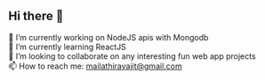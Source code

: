 ## Hi there 👋
🔭 I’m currently working on NodeJS apis with Mongodb<br/>
🌱 I’m currently learning ReactJS<br/>
👯 I’m looking to collaborate on any interesting fun web app projects<br/>
📫 How to reach me: mailathiravajit@gmail.com<br/>












<!--
**Athira2199/Athira2199** is a ✨ _special_ ✨ repository because its `README.md` (this file) appears on your GitHub profile.

Here are some ideas to get you started:
### Life is a riddle, so how do you solve it ? 🤔
> Just live it ⚡ and guess what!!!!! you have solved it in the process of living it 😄
 
- 🤔 I’m looking for help with ...
- 💬 Ask me about ...

- 😄 Pronouns: ...
- ⚡ Fun fact: ...
-->
